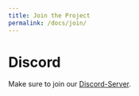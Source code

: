```yaml
---
title: Join the Project
permalink: /docs/join/
---
```



# Discord
Make sure to join our [Discord-Server](https://discord.gg/W74jwuXGhg).